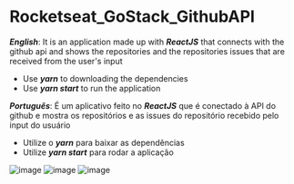 # Rocketseat_GoStack_GithubAPI

***English***: It is an application made up with ***ReactJS*** that connects with the github api and shows the repositories and the repositories issues that are received from the user's input

- Use ***yarn*** to downloading the dependencies
- Use ***yarn start*** to run the application


***Português***:  É um aplicativo feito no ***ReactJS*** que é conectado à API do github e mostra os repositórios e as issues do repositório recebido pelo input do usuário

- Utilize o ***yarn*** para baixar as dependências
- Utilize ***yarn start*** para rodar a aplicação

![image](https://i.imgur.com/AS1DbRW.png)
![image](https://i.imgur.com/jyODcG4.png)
![image](https://i.imgur.com/NESFlsg.png)
